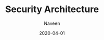 ---
layout: post
title: "Security Architecture"
date: 2020-04-01
tags:
  - CSOL
author: Naveen
avatar: assets/img/favicon.ico
category: usdpaper
---